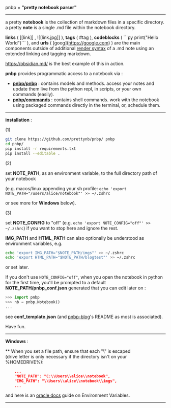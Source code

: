 pnbp = **"pretty notebook parser"**

--- 

a pretty **notebook** is the collection of markdown files in a specific directory.
a pretty **note** is a single .md file within the notebook directory.

**links** ( \[\[link\]\] , !\[\[link.jpg\]\] ), **tags** ( \#tag ), **codeblocks** ( \`\`\`py print("Hello World")\`\`\` ), and **urls** ( \[goog\]\(https://google.com) ) are the main components outside of additional [render syntax](https://daringfireball.net/projects/markdown/syntax) of a .md note using an extended linking and tagging markdown. 

https://obsidian.md/ is the best example of this in action. 

**pnbp** provides programmatic access to a notebook via :
- **[pnbp/pnbp](https://github.com/prettynb/pnbp/tree/master/pnbp)** : contains models and methods. access your notes and update them live from the python repl, in scripts, or your own commands (easily). 
- **[pnbp/commands](https://github.com/prettynb/pnbp/tree/master/commands)** : contains shell commands. work with the notebook using packaged commands directly in the terminal, or, schedule them.


--- 

**installation** : 

(1)

```bash
git clone https://github.com/prettynb/pnbp/ pnbp
cd pnbp/
pip install -r requirements.txt
pip install --editable .
```

(2)

set **NOTE_PATH**, as an environment variable,  to the full directory path of your notebook

(e.g. macos/linux appending your sh profile: ```echo 'export NOTE_PATH="/users/alice/notebook"' >> ~/.zshrc```

or see more for **Windows** below).

(3)

set **NOTE_CONFIG** to "off" (e.g. ```echo 'export NOTE_CONFIG="off"' >> ~/.zshrc```) if you want to stop here and ignore the rest.

**IMG_PATH** and **HTML_PATH** can also optionally be understood as environment variables, e.g. 

```sh
echo 'export IMG_PATH="$NOTE_PATH/imgs"' >> ~/.zshrc
echo 'export HTML_PATH="$NOTE_PATH/blogtest"' >> ~/.zshrc
```

or set later.

If you don't use ```NOTE_CONFIG="off"```, when you open the notebook in python for the first time, you'll be prompted to a default **NOTE_PATH/pnbp_conf.json** generated that you can edit later on :

```py
>>> import pnbp
>>> nb = pnbp.Notebook()
... 
```

see **conf_template.json** (and [pnbp-blog](https://github.com/prettynb/pnbp-blog)'s README as most is associated).

Have fun.

--- 

**Windows** : 

\*\* When you set a file path, ensure that each "\\" is escaped  
(drive letter is only necessary if the directory isn't on your %HOMEDRIVE%):

```json
    ...
    "NOTE_PATH": "C:\\Users\\alice\\notebook",
    "IMG_PATH": "\\Users\\alice\\notebook\\imgs",
    ...
```

and here is an [oracle docs](https://docs.oracle.com/en/database/oracle/machine-learning/oml4r/1.5.1/oread/creating-and-modifying-environment-variables-on-windows.html) guide on Environment Variables. 


--- 







